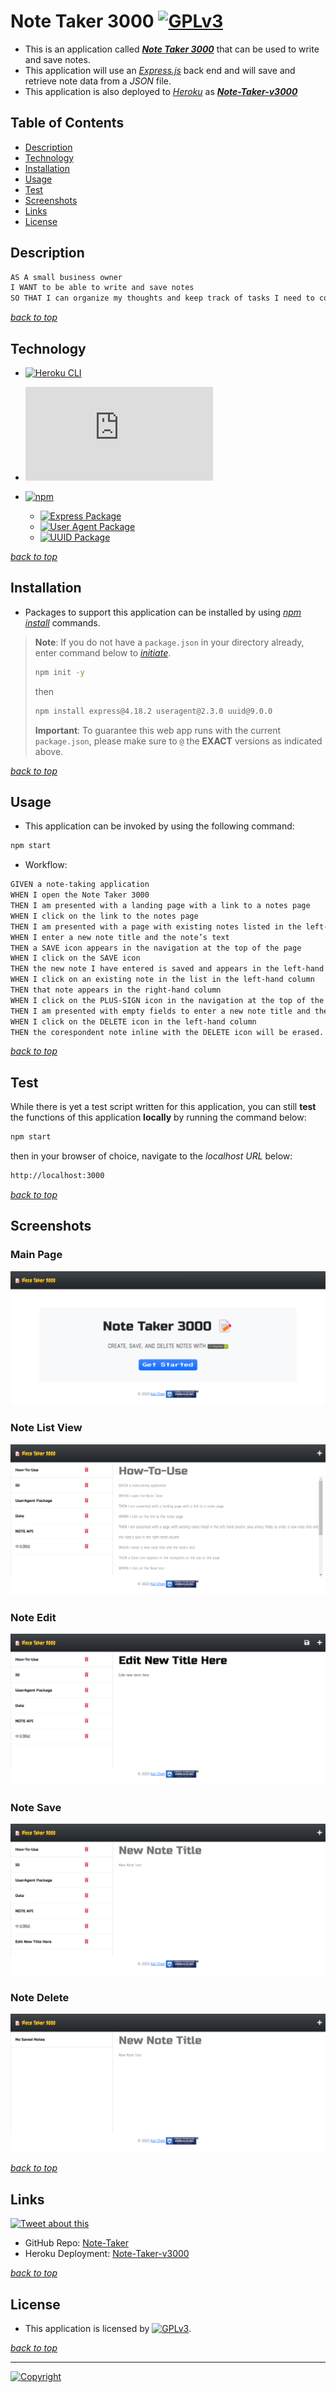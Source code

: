 # Note Taker 3000 [![GPLv3](https://img.shields.io/static/v1.svg?label=📃%20License&message=GPL%20v3.0&color=important)](./LICENSE)

* This is an application called [***Note Taker 3000***](https://note-taker-v3000-27717ed21972.herokuapp.com/) that can be used to write and save notes.
* This application will use an [*Express.js*](https://expressjs.com/) back end and will save and retrieve note data from a *JSON* file.
* This application is also deployed to [*Heroku*](https://www.heroku.com) as ***[Note-Taker-v3000](https://note-taker-v3000-27717ed21972.herokuapp.com/)***

## Table of Contents

* [Description](#description)
* [Technology](#technology)
* [Installation](#installation)
* [Usage](#usage)
* [Test](#test)
* [Screenshots](#screenshots)
* [Links](#links)
* [License](#license)

## Description

```md
AS A small business owner
I WANT to be able to write and save notes
SO THAT I can organize my thoughts and keep track of tasks I need to complete
```

[*back to top*](#table-of-contents)

## Technology

* [![Heroku CLI](https://img.shields.io/badge/Heroku-v8.1.9-informational?logo=heroku)](https://devcenter.heroku.com/articles/heroku-cli)
* [![Node.js](https://img.shields.io/badge/Node.js®-v20.4.0-blue?logo=node.js)](https://nodejs.org/en)

* [![npm](https://img.shields.io/badge/npm-v9.8.0-blue?logo=npm)](https://docs.npmjs.com/cli/v9/)
  * [![Express Package](https://img.shields.io/badge/Express-4.18.2-green?logo=express)](https://expressjs.com/)
  * [![User Agent Package](https://img.shields.io/badge/UserAgent-2.3.0-green?logo=npm)](https://www.npmjs.com/package/useragent)
  * [![UUID Package](https://img.shields.io/badge/UUID-9.0.0-green?logo=npm)](https://www.npmjs.com/package/uuid)

[*back to top*](#table-of-contents)

## Installation

* Packages to support this application can be installed by using [*npm install*](https://docs.npmjs.com/cli/v9/commands/npm-install) commands.

> **Note**: If you do not have a `package.json` in your directory already, enter command below to [*initiate*](https://docs.npmjs.com/cli/v9/commands/npm-init).
>
>```bash
>npm init -y
>```
>
>then
>
>```bash
>npm install express@4.18.2 useragent@2.3.0 uuid@9.0.0
>```
>
> **Important**: To guarantee this web app runs with the current `package.json`, please make sure to `@` the **EXACT** versions as indicated above.

[*back to top*](#table-of-contents)

## Usage

* This application can be invoked by using the following command:

```bash
npm start
```

* Workflow:

```md
GIVEN a note-taking application
WHEN I open the Note Taker 3000
THEN I am presented with a landing page with a link to a notes page
WHEN I click on the link to the notes page
THEN I am presented with a page with existing notes listed in the left-hand column, plus empty fields to enter a new note title and the note’s text in the right-hand column
WHEN I enter a new note title and the note’s text
THEN a SAVE icon appears in the navigation at the top of the page
WHEN I click on the SAVE icon
THEN the new note I have entered is saved and appears in the left-hand column with the other existing notes
WHEN I click on an existing note in the list in the left-hand column
THEN that note appears in the right-hand column
WHEN I click on the PLUS-SIGN icon in the navigation at the top of the page
THEN I am presented with empty fields to enter a new note title and the note’s text in the right-hand column
WHEN I click on the DELETE icon in the left-hand column
THEN the corespondent note inline with the DELETE icon will be erased.
```

[*back to top*](#table-of-contents)

## Test

While there is yet a test script written for this application, you can still **test** the functions of this application **locally** by running the command below:

```bash
npm start
```

then in your browser of choice, navigate to the *localhost URL* below:

```md
http://localhost:3000
```

[*back to top*](#table-of-contents)

## Screenshots

### Main Page

![Main](./examples/nt3000-main.png)

### Note List View

![Note List View](./examples/nt3000-noteListView.png)

### Note Edit

![Note Edit](./examples/nt3000-noteEdit.png)

### Note Save

![Note Save](./examples/nt3000-noteSave.png)

### Note Delete

![Note Delete](./examples/nt3000-noteDelete.png)

[*back to top*](#table-of-contents)

## Links

[![Tweet about this](https://img.shields.io/static/v1.svg?label=Tweet%20about%20this&message=🎵&color=blue&logo=twitter&style=social)](https://rb.gy/zsevz)

* GitHub Repo: [Note-Taker](https://github.com/Ronin1702/Note-Taker)
* Heroku Deployment: [Note-Taker-v3000](https://note-taker-v3000-27717ed21972.herokuapp.com/)

[*back to top*](#table-of-contents)

## License

* This application is licensed by [![GPLv3](https://img.shields.io/static/v1.svg?label=📃%20License&message=GPL%20v3.0&color=important)](./LICENSE).

[*back to top*](#table-of-contents)
- - -
[![Copyright](https://img.shields.io/static/v1.svg?label=Note%20Taker%20©️%20&message=%202023%20Kai%20Chen&labelColor=informational&color=033450)](https://kaichen.biz)
